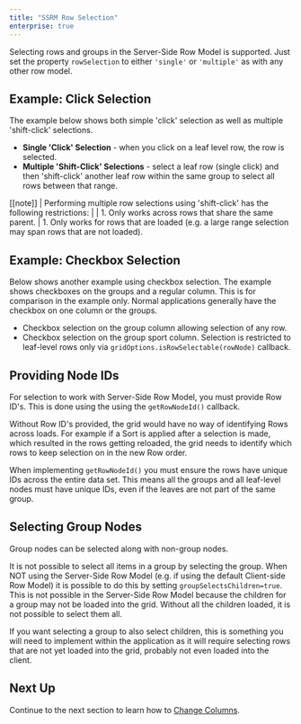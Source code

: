 ```yaml
---
title: "SSRM Row Selection"
enterprise: true
---
```


Selecting rows and groups in the Server-Side Row Model is supported.
Just set the property `rowSelection` to either `'single'` or `'multiple'` as with any other row model.

## Example: Click Selection

The example below shows both simple 'click' selection as well as multiple 'shift-click' selections.

- **Single 'Click' Selection** - when you click on a leaf level row, the row is selected.
- **Multiple 'Shift-Click' Selections** - select a leaf row (single click) and then 'shift-click' another leaf row within the same group to select all rows between that range.

<grid-example title='Click Selection' name='click-selection' type='generated' options='{ "enterprise": true, "exampleHeight": 590, "extras": ["alasql"], "modules": ["serverside", "rowgrouping"] }'></grid-example>

[[note]]
| Performing multiple row selections using 'shift-click' has the following restrictions:
|
| 1. Only works across rows that share the same parent.
| 1. Only works for rows that are loaded (e.g. a large range selection may span rows that are not loaded).


## Example: Checkbox Selection

Below shows another example using checkbox selection. The example shows checkboxes on the groups and a regular column.
This is for comparison in the example only. Normal applications generally have the checkbox on one column or the groups.

- Checkbox selection on the group column allowing selection of any row.
- Checkbox selection on the group sport column. Selection is restricted to leaf-level rows only via `gridOptions.isRowSelectable(rowNode)` callback.

<api-documentation source='grid-callbacks/callbacks.json' section='callbacks' names='["isRowSelectable"]' ></api-documentation>

<grid-example title='Checkbox Example' name='checkbox' type='generated' options='{ "enterprise": true, "exampleHeight": 590, "extras": ["alasql"], "modules": ["serverside", "rowgrouping"] }'></grid-example>

## Providing Node IDs

For selection to work with Server-Side Row Model, you must provide Row ID's. This is done using the using the `getRowNodeId()` callback.

Without Row ID's provided, the grid would have no way of identifying Rows across loads. For example if a Sort is applied after a selection is made, which resulted in the rows getting reloaded, the grid needs to identify which rows to keep selection on in the new Row order.

When implementing `getRowNodeId()` you must ensure the rows have unique IDs across the entire data set. This means all the groups and all leaf-level nodes must have unique IDs, even if the leaves are not part of the same group.

## Selecting Group Nodes

Group nodes can be selected along with non-group nodes.

It is not possible to select all items in a group by selecting the group. When NOT using the Server-Side
Row Model (e.g. if using the default Client-side Row Model) it is possible to do this by setting
`groupSelectsChildren=true`. This is not possible in the Server-Side Row Model because the children
for a group may not be loaded into the grid. Without all the children loaded, it is not possible to select them all.

If you want selecting a group to also select children, this is something you will need to implement within the
application as it will require selecting rows that are not yet loaded into the grid, probably not even loaded
into the client.

## Next Up

Continue to the next section to learn how to [Change Columns](/server-side-model-changing-columns/).

